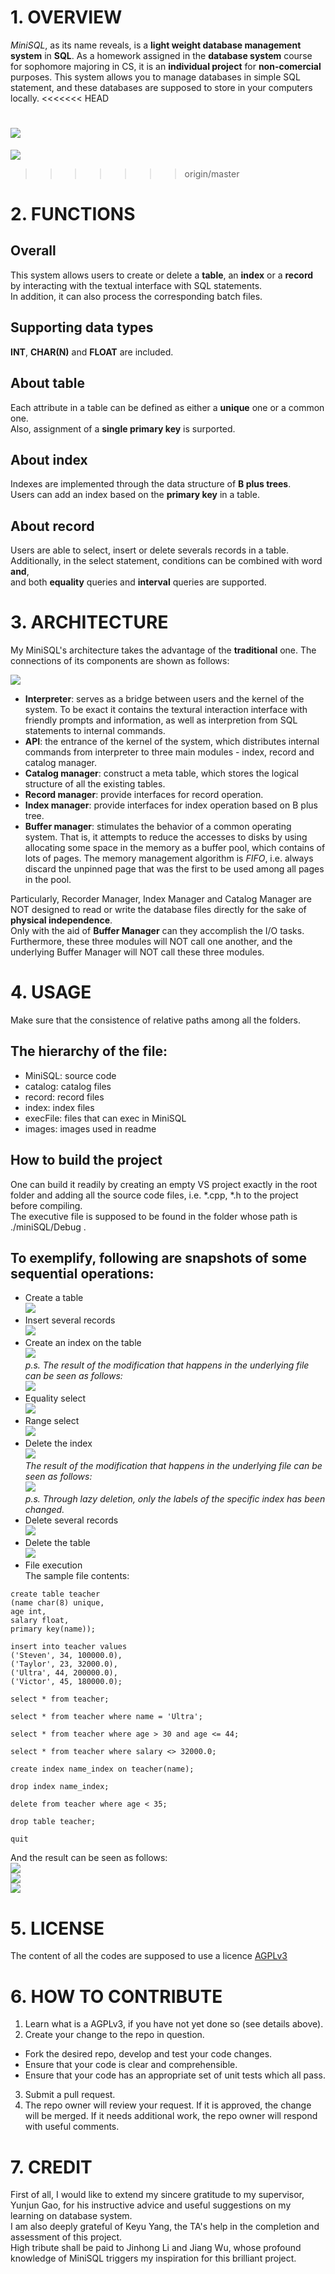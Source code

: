 # 1. OVERVIEW
*MiniSQL*, as its name reveals, is a **light weight database management system** in **SQL**.
As a homework assigned in the **database system** course for sophomore majoring in CS,
it is an **individual project** for **non-comercial** purposes.
This system allows you to manage databases in simple SQL statement,
and these databases are supposed to store in your computers locally.
<<<<<<< HEAD

![](./images/overview_1.png)
=======
  
![](./images/overview_1.png)  
>>>>>>> origin/master

# 2. FUNCTIONS
## Overall
This system allows users to create or delete a **table**, an **index** or a **record** 
by interacting with the textual interface with SQL statements.  
In addition, it can also process the corresponding batch files.  

## Supporting data types
**INT**, **CHAR(N)** and **FLOAT** are included.  

## About table
Each attribute in a table can be defined as either a **unique** one or a common one.  
Also, assignment of a **single primary key** is surported.  

## About index
Indexes are implemented through the data structure of **B plus trees**.  
Users can add an index based on the **primary key** in a table.  

## About record
Users are able to select, insert or delete severals records in a table.  
Additionally, in the select statement, conditions can be combined with word **and**,  
and both **equality** queries and **interval** queries are supported.  

# 3. ARCHITECTURE
My MiniSQL's architecture takes the advantage of the **traditional** one. The connections
of its components are shown as follows:

![](./images/Architecture_1.png)  

- **Interpreter**: serves as a bridge between users and the kernel of the system. To be exact
it contains the textural interaction interface with friendly prompts and information, as 
well as interpretion from SQL statements to internal commands.
- **API**: the entrance of the kernel of the system, which distributes internal commands from
 interpreter to three main modules - index, record and catalog manager.  
- **Catalog manager**: construct a meta table, which stores the logical structure of 
all the existing tables.
- **Record manager**: provide interfaces for record operation.  
- **Index manager**: provide interfaces for index operation based on B plus tree.
- **Buffer manager**: stimulates the behavior of a common operating system. 
That is, it attempts to reduce the accesses to disks by using allocating some space 
in the memory as a buffer pool, which contains of lots of pages.  The memory management 
algorithm is *FIFO*, i.e. always discard the unpinned page that was the first to be used 
among all pages in the pool.  

Particularly, Recorder Manager, Index Manager and Catalog Manager are NOT designed to 
read or write the database files directly for the sake of **physical independence**.  
Only with the aid of **Buffer Manager** can they accomplish the I/O tasks.  
Furthermore, these three modules will NOT call one another, and the underlying Buffer 
Manager will NOT call these three modules.

# 4. USAGE
Make sure that the consistence of relative paths among all the folders.
##  The hierarchy of the file:
- MiniSQL: source code
- catalog: catalog files
- record: record files
- index: index files
- execFile: files that can exec in MiniSQL
- images: images used in readme  

## How to build the project
One can build it readily by creating an empty VS project exactly in the root folder and adding all 
the source code files, i.e. \*.cpp, \*.h to the project before compiling.  
The executive file is supposed to be found in the folder whose path is ./miniSQL/Debug .  

##  To exemplify, following are snapshots of some sequential operations:
- Create a table  
![](./images/usage_1.png)  
- Insert several records  
![](./images/usage_2.png)  
- Create an index on the table  
![](./images/usage_3.png)   
*p.s. The result of the modification that happens in the underlying file can be seen as follows:*  
![](./images/usage_4.png)  
- Equality select  
![](./images/usage_5.png)  
- Range select  
![](./images/usage_6.png)  
- Delete the index  
![](./images/usage_7.png)  
*The result of the modification that happens in the underlying file can be seen as follows:*  
![](./images/usage_8.png)  
*p.s. Through lazy deletion, only the labels of the specific index has been changed.*  
- Delete several records  
![](./images/usage_9.png)  
- Delete the table  
![](./images/usage_10.png)  
- File execution  
The sample file contents:  
```
create table teacher  
(name char(8) unique,  
age int,  
salary float,  
primary key(name));  
  
insert into teacher values  
('Steven', 34, 100000.0),  
('Taylor', 23, 32000.0),  
('Ultra', 44, 200000.0),  
('Victor', 45, 180000.0);  
  
select * from teacher;  
  
select * from teacher where name = 'Ultra';  
  
select * from teacher where age > 30 and age <= 44;  
  
select * from teacher where salary <> 32000.0;  
  
create index name_index on teacher(name);  
  
drop index name_index;  
  
delete from teacher where age < 35;  
  
drop table teacher;  
  
quit  
```  
And the result can be seen as follows:  
![](./images/usage_11.png)  
![](./images/usage_12.png)  
![](./images/usage_13.png)  
  
# 5. LICENSE
The content of all the codes are supposed to use a licence [AGPLv3](./LICENSE)  

# 6. HOW TO CONTRIBUTE
1. Learn what is a AGPLv3, if you have not yet done so (see details above).  
2.  Create your change to the repo in question.
- Fork the desired repo, develop and test your code changes.
- Ensure that your code is clear and comprehensible.
- Ensure that your code has an appropriate set of unit tests which all pass.
3. Submit a pull request.
4. The repo owner will review your request. If it is approved, the change will be merged. If it needs additional work, the repo owner will respond with useful comments.

# 7. CREDIT
First of all, I would like to extend my sincere gratitude to my supervisor, Yunjun Gao, for his instructive advice and useful suggestions on my learning on database system.   
I am also deeply grateful of Keyu Yang, the TA's help in the completion and assessment of this project.  
High tribute shall be paid to Jinhong Li and Jiang Wu, whose profound knowledge of MiniSQL triggers my inspiration for this brilliant project.  
